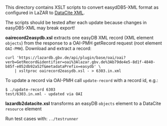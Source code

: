 This directory contains XSLT scripts to convert easydDB5-XML format as configured in LaZAR to [DataCite XML].

The scripts should be tested after each update because changes in easyDB5-XML may break export!

**oairecord2easydb.xsl** extracts one easyDB XML record (XML element `objects`) from the response to a OAI-PMH getRecord request (root element `OAI-PMH`). Download and extract a record:

~~~
curl 'https://lazardb.gbv.de/api/plugin/base/oai/oai?verb=GetRecord&identifier=oai%3Alazar.gbv.de%3Ab79de4e5-8d1f-4840-b85f-e052db92a52f&metadataPrefix=easydb' \
    | xsltproc oairecord2easydb.xsl - > 6303.in.xml
~~~

To update a record via OAI-PMH call `update-record` with a record id, e.g.:

~~~
$ ./update-record 6303
test/6303.in.xml - updated via OAI
~~~

**lazardb2datacite.xsl** transforms an easyDB `objects` element to a DataCite `resource` element
 
Run test cases with: `../testrunner`

[DataCite XML]: https://schema.datacite.org/
